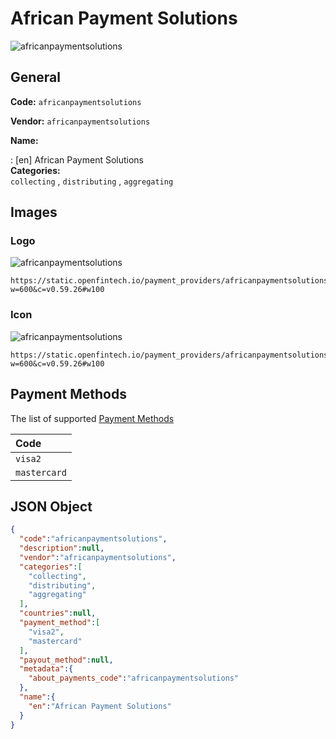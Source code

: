 
# African Payment Solutions 
![africanpaymentsolutions](https://static.openfintech.io/payment_providers/africanpaymentsolutions/logo.svg?w=600&c=v0.59.26#w100)  

## General 
 
**Code:** `africanpaymentsolutions`  
 
**Vendor:** `africanpaymentsolutions`  
 
**Name:**  
 
:	[en] African Payment Solutions  
**Categories:**  
`collecting`  , `distributing`  , `aggregating`  
 

## Images 

### Logo 
 
![africanpaymentsolutions](https://static.openfintech.io/payment_providers/africanpaymentsolutions/logo.svg?w=600&c=v0.59.26#w100)  

```
https://static.openfintech.io/payment_providers/africanpaymentsolutions/logo.svg?w=600&c=v0.59.26#w100
```  

### Icon 
 
![africanpaymentsolutions](https://static.openfintech.io/payment_providers/africanpaymentsolutions/icon.svg?w=600&c=v0.59.26#w100)  

```
https://static.openfintech.io/payment_providers/africanpaymentsolutions/icon.svg?w=600&c=v0.59.26#w100
```  

## Payment Methods 
 
The list of supported  [Payment Methods](#) 

|Code| 
|:---| 
|`visa2` | 
|`mastercard` | 
 

## JSON Object 

```json
{
  "code":"africanpaymentsolutions",
  "description":null,
  "vendor":"africanpaymentsolutions",
  "categories":[
    "collecting",
    "distributing",
    "aggregating"
  ],
  "countries":null,
  "payment_method":[
    "visa2",
    "mastercard"
  ],
  "payout_method":null,
  "metadata":{
    "about_payments_code":"africanpaymentsolutions"
  },
  "name":{
    "en":"African Payment Solutions"
  }
}
```  
